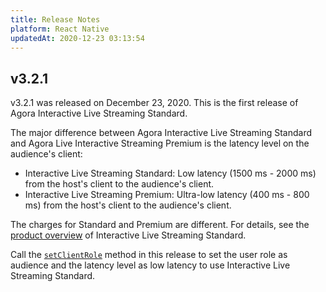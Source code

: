 ```yaml
---
title: Release Notes
platform: React Native
updatedAt: 2020-12-23 03:13:54
---
```

## v3.2.1

v3.2.1 was released on December 23, 2020. This is the first release of Agora Interactive Live Streaming Standard.

The major difference between Agora Interactive Live Streaming Standard and Agora Live Interactive Streaming Premium is the latency level on the audience's client:

- Interactive Live Streaming Standard: Low latency (1500 ms - 2000 ms) from the host's client to the audience's client.
- Interactive Live Streaming Premium: Ultra-low latency (400 ms - 800 ms) from the host's client to the audience's client.

The charges for Standard and Premium are different. For details, see the [product overview](/en/live-streaming/product_live_standard) of Interactive Live Streaming Standard.

Call the [`setClientRole`](./API%20Reference/react_native/classes/rtcengine.html#setclientrole) method in this release to set the user role as audience and the latency level as low latency to use Interactive Live Streaming Standard.